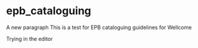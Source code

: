 # epb_cataloguing

A new paragraph
This is a test for EPB cataloguing guidelines for Wellcome

Trying in the editor